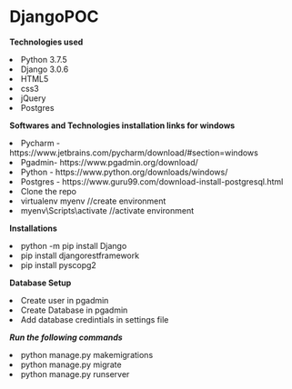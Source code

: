 # DjangoPOC


**Technologies used**
<li>Python 3.7.5</li>
<li>Django 3.0.6</li>
<li>HTML5</li>
<li>css3</li>
<li>jQuery</li>
<li>Postgres</li>


**Softwares and Technologies installation links for windows**
<li>Pycharm - https://www.jetbrains.com/pycharm/download/#section=windows</li>
<li>Pgadmin- https://www.pgadmin.org/download/</li>
<li>Python - https://www.python.org/downloads/windows/</li>
<li>Postgres - https://www.guru99.com/download-install-postgresql.html</li>



<li>Clone the repo</li>
<li>virtualenv myenv //create environment </li>
<li>myenv\Scripts\activate //activate environment</li>

**Installations**
<li>python -m pip install Django</li>
<li>pip install djangorestframework</li>
<li>pip install pyscopg2</li>

**Database Setup**
<li>Create user in pgadmin</li>
<li>Create Database in pgadmin</li>
<li>Add database credintials in settings file</li>

***Run the following commands***
<li>python manage.py makemigrations</li>
<li>python manage.py migrate</li>
<li>python manage.py runserver</li>




